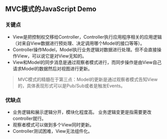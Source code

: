 MVC模式的JavaScript Demo
---

### 关键点
* View是把控制权交移给Controller，Controller执行应用程序相关的应用逻辑（对来自View数据进行预处理、决定调用哪个Model的接口等等）。
* Controller操作Model，Model执行业务逻辑对数据进行处理。但不会直接操作View，可以说它是对View无知的。
* View和Model的同步消息是通过观察者模式进行，而同步操作是由View自己请求Model的数据然后对视图进行更新。

> MVC模式的精髓在于第三点：Model的更新是通过观察者模式告知View的，具体表现形式可以是Pub/Sub或者是触发Events。

### 优缺点
* 业务逻辑和展示逻辑分开，模块化程度高。 业务逻辑变更是指需要更改controller就行。
* 观察者模式可以做到多个View同时更新。
* Controller测试困难，View无法组件化。


